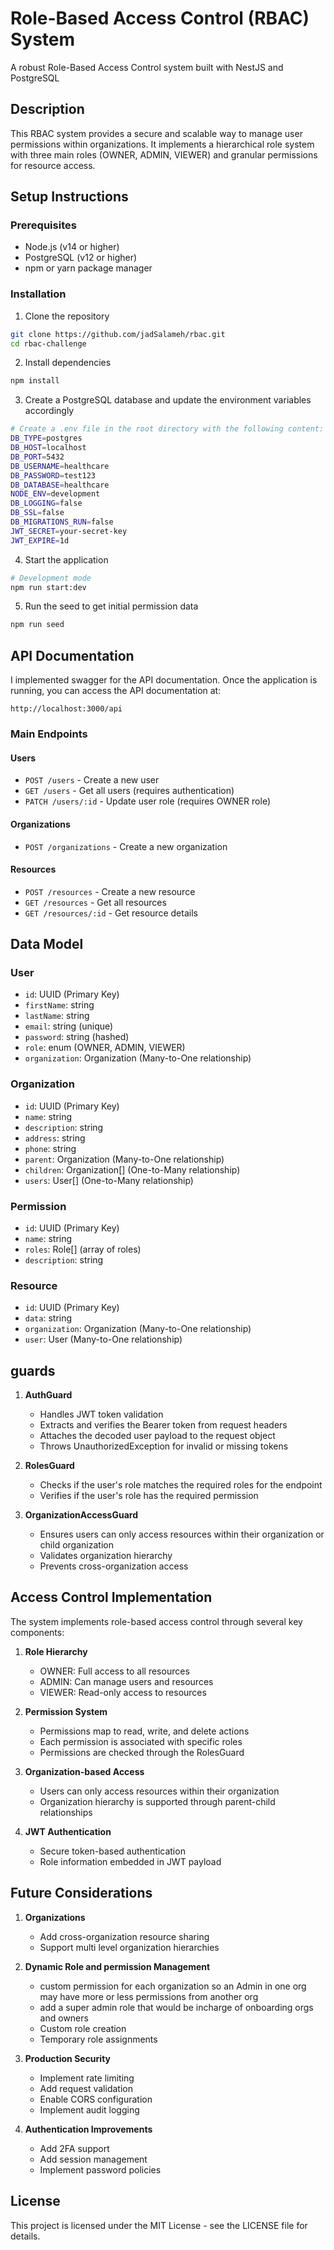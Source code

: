 # Role-Based Access Control (RBAC) System

A robust Role-Based Access Control system built with NestJS and PostgreSQL

## Description

This RBAC system provides a secure and scalable way to manage user permissions within organizations. It implements a hierarchical role system with three main roles (OWNER, ADMIN, VIEWER) and granular permissions for resource access.

## Setup Instructions

### Prerequisites

- Node.js (v14 or higher)
- PostgreSQL (v12 or higher)
- npm or yarn package manager

### Installation

1. Clone the repository

```bash
git clone https://github.com/jadSalameh/rbac.git
cd rbac-challenge
```

2. Install dependencies

```bash
npm install
```

3. Create a PostgreSQL database and update the environment variables accordingly

```bash
# Create a .env file in the root directory with the following content:
DB_TYPE=postgres
DB_HOST=localhost
DB_PORT=5432
DB_USERNAME=healthcare
DB_PASSWORD=test123
DB_DATABASE=healthcare
NODE_ENV=development
DB_LOGGING=false
DB_SSL=false
DB_MIGRATIONS_RUN=false
JWT_SECRET=your-secret-key
JWT_EXPIRE=1d
```

4. Start the application

```bash
# Development mode
npm run start:dev
```

5. Run the seed to get initial permission data

```bash
npm run seed
```

## API Documentation

I implemented swagger for the API documentation. Once the application is running, you can access the API documentation at:

```
http://localhost:3000/api
```

### Main Endpoints

#### Users

- `POST /users` - Create a new user
- `GET /users` - Get all users (requires authentication)
- `PATCH /users/:id` - Update user role (requires OWNER role)

#### Organizations

- `POST /organizations` - Create a new organization

#### Resources

- `POST /resources` - Create a new resource
- `GET /resources` - Get all resources
- `GET /resources/:id` - Get resource details

## Data Model

### User

- `id`: UUID (Primary Key)
- `firstName`: string
- `lastName`: string
- `email`: string (unique)
- `password`: string (hashed)
- `role`: enum (OWNER, ADMIN, VIEWER)
- `organization`: Organization (Many-to-One relationship)

### Organization

- `id`: UUID (Primary Key)
- `name`: string
- `description`: string
- `address`: string
- `phone`: string
- `parent`: Organization (Many-to-One relationship)
- `children`: Organization[] (One-to-Many relationship)
- `users`: User[] (One-to-Many relationship)

### Permission

- `id`: UUID (Primary Key)
- `name`: string
- `roles`: Role[] (array of roles)
- `description`: string

### Resource

- `id`: UUID (Primary Key)
- `data`: string
- `organization`: Organization (Many-to-One relationship)
- `user`: User (Many-to-One relationship)

## guards

1. **AuthGuard**

   - Handles JWT token validation
   - Extracts and verifies the Bearer token from request headers
   - Attaches the decoded user payload to the request object
   - Throws UnauthorizedException for invalid or missing tokens

2. **RolesGuard**

   - Checks if the user's role matches the required roles for the endpoint
   - Verifies if the user's role has the required permission

3. **OrganizationAccessGuard**
   - Ensures users can only access resources within their organization or child organization
   - Validates organization hierarchy
   - Prevents cross-organization access

## Access Control Implementation

The system implements role-based access control through several key components:

1. **Role Hierarchy**

   - OWNER: Full access to all resources
   - ADMIN: Can manage users and resources
   - VIEWER: Read-only access to resources

2. **Permission System**

   - Permissions map to read, write, and delete actions
   - Each permission is associated with specific roles
   - Permissions are checked through the RolesGuard

3. **Organization-based Access**

   - Users can only access resources within their organization
   - Organization hierarchy is supported through parent-child relationships

4. **JWT Authentication**
   - Secure token-based authentication
   - Role information embedded in JWT payload

## Future Considerations

1. **Organizations**

   - Add cross-organization resource sharing
   - Support multi level organization hierarchies

2. **Dynamic Role and permission Management**

   - custom permission for each organization so an Admin in one org may have more or less permissions from another org
   - add a super admin role that would be incharge of onboarding orgs and owners
   - Custom role creation
   - Temporary role assignments

3. **Production Security**

   - Implement rate limiting
   - Add request validation
   - Enable CORS configuration
   - Implement audit logging

4. **Authentication Improvements**
   - Add 2FA support
   - Add session management
   - Implement password policies

## License

This project is licensed under the MIT License - see the LICENSE file for details.
